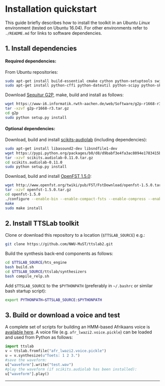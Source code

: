 Installation quickstart
=======================

This guide briefly describes how to install the toolkit in an _Ubuntu Linux_ environment (tested on Ubuntu 16.04). For other environments refer to `./README.md` for links to software dependencies.

## 1. Install dependencies

#### Required dependencies:
From Ubuntu repositories:
```bash
sudo apt-get install build-essential cmake cython python-setuptools swig wget python-numpy #build environment
sudo apt-get install python-cffi python-dateutil python-scipy python-sklearn python-pyicu #python modules
```
Download [Sequitur G2P][1], make, build and install as follows:
```bash
wget https://www-i6.informatik.rwth-aachen.de/web/Software/g2p-r1668-r3.tar.gz
tar -xzvf g2p-r1668-r3.tar.gz
cd g2p
sudo python setup.py install
```

#### Optional dependencies:

Download, build and install [scikits-audiolab][2] (including dependencies):
```bash
sudo apt-get install libasound2-dev libsndfile1-dev
wget https://pypi.python.org/packages/b0/d8/d9babf3e4fa3ac8094e1783415bf60015a696779f4da4c70ae6141aa5e3a/scikits.audiolab-0.11.0.tar.gz#md5=f93f17211c7763d8631e0d10f37471b0
tar -xzvf scikits.audiolab-0.11.0.tar.gz
cd scikits.audiolab-0.11.0
sudo python setup.py install
```

Download, build and install [OpenFST 1.5.0][3]:
```bash
wget http://www.openfst.org/twiki/pub/FST/FstDownload/openfst-1.5.0.tar.gz
tar -xzvf openfst-1.5.0.tar.gz
cd openfst-1.5.0
./configure --enable-bin --enable-compact-fsts --enable-compress --enable-const-fsts --enable-far --enable-linear-fsts --enable-lookahead-fsts --enable-mpdt --enable-ngram-fsts --enable-pdt --enable-python
make
sudo make install
```

## 2. Install TTSLab toolkit

Clone or download this repository to a location (`$TTSLAB_SOURCE`) e.g.:

```bash
git clone https://github.com/NWU-MuST/ttslab2.git
```

Build the synthesis back-end components as follows:

```bash
cd $TTSLAB_SOURCE/hts_engine
bash build.sh
cd $TTSLAB_SOURCE/ttslab/synthesizers
bash compile_relp.sh
```

Add `$TTSLAB_SOURCE` to the `$PYTHONPATH` (preferably in `~/.bashrc` or similar bash startup script):

```bash
export PYTHONPATH=$TTSLAB_SOURCE:$PYTHONPATH
```

## 3. Build or download a voice and test

A complete set of scripts for building an HMM-based Afrikaans voice is [available here][4]. A voice file (e.g. `afr_lwazi2.voice.pickle`) can be loaded and used from Python as follows:

```python
import ttslab
v = ttslab.fromfile("afr_lwazi2.voice.pickle")
u = v.synthesize(u"Toets: 1 2 3.")
#save the waveform:
u["waveform"].write("test.wav")
#play the waveform (if scikits.audiolab has been installed):
u["waveform"].play()
```

------------------------------------------------------------
[1]: https://www-i6.informatik.rwth-aachen.de/web/Software/g2p-r1668-r3.tar.gz
[2]: https://pypi.python.org/pypi/scikits.audiolab/0.11.0
[3]: http://www.openfst.org/twiki/pub/FST/FstDownload/openfst-1.5.0.tar.gz
[4]: https://github.com/NWU-MuST/ttslab2_afr_lwazi2_build
